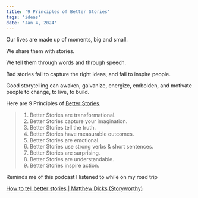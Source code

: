 ```yaml
---
title: '9 Principles of Better Stories'
tags: 'ideas'
date: 'Jan 4, 2024'
---
```


Our lives are made up of moments, big and small.

We share them with stories.

We tell them through words and through speech.

Bad stories fail to capture the right ideas, and fail to inspire people.

Good storytelling can awaken, galvanize, energize, embolden, and motivate people to change, to live, to build.

Here are 9 Principles of [Better Stories](https://www.betterstories.org/).

> 1.  Better Stories are transformational.
> 2.  Better Stories capture your imagination.
> 3.  Better Stories tell the truth.
> 4.  Better Stories have measurable outcomes.
> 5.  Better Stories are emotional.
> 6.  Better Stories use strong verbs & short sentences.
> 7.  Better Stories are surprising.
> 8.  Better Stories are understandable.
> 9.  Better Stories inspire action.

Reminds me of this podcast I listened to while on my road trip

[How to tell better stories | Matthew Dicks (Storyworthy)](https://www.lennyspodcast.com/how-to-tell-better-stories-matthew-dicks-storyworthy/)
